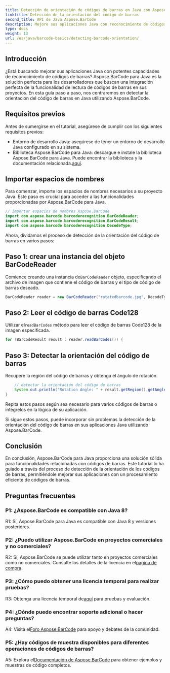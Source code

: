 ```yaml
---
title: Detección de orientación de códigos de barras en Java con Aspose.BarCode
linktitle: Detección de la orientación del código de barras
second_title: API de Java Aspose.BarCode
description: Mejore sus aplicaciones Java con reconocimiento de códigos de barras utilizando Aspose.BarCode para Java. Siga nuestra guía paso a paso para detectar fácilmente la orientación del código de barras.
type: docs
weight: 13
url: /es/java/barcode-basics/detecting-barcode-orientation/
---
```

## Introducción

¿Está buscando mejorar sus aplicaciones Java con potentes capacidades de reconocimiento de códigos de barras? Aspose.BarCode para Java es la solución perfecta para los desarrolladores que buscan una integración perfecta de la funcionalidad de lectura de códigos de barras en sus proyectos. En esta guía paso a paso, nos centraremos en detectar la orientación del código de barras en Java utilizando Aspose.BarCode.

## Requisitos previos

Antes de sumergirse en el tutorial, asegúrese de cumplir con los siguientes requisitos previos:

- Entorno de desarrollo Java: asegúrese de tener un entorno de desarrollo Java configurado en su sistema.
-  Biblioteca Aspose.BarCode para Java: descargue e instale la biblioteca Aspose.BarCode para Java. Puede encontrar la biblioteca y la documentación relacionada.[aquí](https://releases.aspose.com/barcode/java/).

## Importar espacios de nombres

Para comenzar, importe los espacios de nombres necesarios a su proyecto Java. Este paso es crucial para acceder a las funcionalidades proporcionadas por Aspose.BarCode para Java.

```java
// Importar espacios de nombres Aspose.BarCode
import com.aspose.barcode.barcoderecognition.BarCodeReader;
import com.aspose.barcode.barcoderecognition.BarCodeResult;
import com.aspose.barcode.barcoderecognition.DecodeType;
```

Ahora, dividamos el proceso de detección de la orientación del código de barras en varios pasos:

## Paso 1: crear una instancia del objeto BarCodeReader

 Comience creando una instancia de`BarCodeReader` objeto, especificando el archivo de imagen que contiene el código de barras y el tipo de código de barras deseado.

```java
BarCodeReader reader = new BarCodeReader("rotatedbarcode.jpg", DecodeType.CODE_128);
```

## Paso 2: Leer el código de barras Code128

 Utilizar el`readBarCodes` método para leer el código de barras Code128 de la imagen especificada.

```java
for (BarCodeResult result : reader.readBarCodes()) {
```

## Paso 3: Detectar la orientación del código de barras

Recupere la región del código de barras y obtenga el ángulo de rotación.

```java
    // detectar la orientación del código de barras
    System.out.println("Rotation Angle: " + result.getRegion().getAngle());
}
```

Repita estos pasos según sea necesario para varios códigos de barras o intégrelos en la lógica de su aplicación.

Si sigue estos pasos, puede incorporar sin problemas la detección de la orientación del código de barras en sus aplicaciones Java utilizando Aspose.BarCode.

## Conclusión

En conclusión, Aspose.BarCode para Java proporciona una solución sólida para funcionalidades relacionadas con códigos de barras. Este tutorial lo ha guiado a través del proceso de detección de la orientación de los códigos de barras, permitiéndole mejorar sus aplicaciones con un procesamiento eficiente de códigos de barras.

## Preguntas frecuentes

### P1: ¿Aspose.BarCode es compatible con Java 8?

R1: Sí, Aspose.BarCode para Java es compatible con Java 8 y versiones posteriores.

### P2: ¿Puedo utilizar Aspose.BarCode en proyectos comerciales y no comerciales?

 R2: Sí, Aspose.BarCode se puede utilizar tanto en proyectos comerciales como no comerciales. Consulte los detalles de la licencia en el[pagina de compra](https://purchase.aspose.com/buy).

### P3: ¿Cómo puedo obtener una licencia temporal para realizar pruebas?

 R3: Obtenga una licencia temporal de[aquí](https://purchase.aspose.com/temporary-license/) para pruebas y evaluación.

### P4: ¿Dónde puedo encontrar soporte adicional o hacer preguntas?

 A4: Visita el[Foro Aspose.BarCode](https://forum.aspose.com/c/barcode/13) para apoyo y debates de la comunidad.

### P5: ¿Hay códigos de muestra disponibles para diferentes operaciones de códigos de barras?

 A5: Explora el[Documentación de Aspose.BarCode](https://reference.aspose.com/barcode/java/) para obtener ejemplos y muestras de código completos.